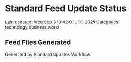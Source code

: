 # Standard Feed Update Status
Last updated: Wed Sep  3 13:42:01 UTC 2025
Categories: technology,business,world

## Feed Files Generated

Generated by Standard Updates Workflow
